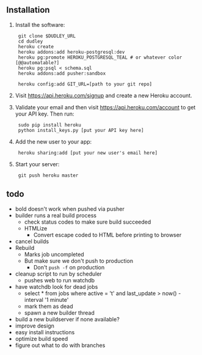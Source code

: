 ## Installation


1. Install the software:

        git clone $DUDLEY_URL
        cd dudley
        heroku create
        heroku addons:add heroku-postgresql:dev
        heroku pg:promote HEROKU_POSTGRESQL_TEAL # or whatever color [@@automatable?]
        heroku pg:psql < schema.sql
        heroku addons:add pusher:sandbox
        
        heroku config:add GIT_URL=[path to your git repo]

2. Visit <https://api.heroku.com/signup> and create a new Heroku account.
3. Validate your email and then visit <https://api.heroku.com/account> to get your API key. Then run:

        sudo pip install heroku
        python install_keys.py [put your API key here]

4. Add the new user to your app:

        heroku sharing:add [put your new user's email here]

5. Start your server:
    
        git push heroku master

## todo

 - bold doesn't work when pushed via pusher
 - builder runs a real build process
   - check status codes to make sure build succeeded
   - HTMLize
     - Convert escape coded to HTML before printing to browser
 - cancel builds
 - Rebuild
   - Marks job uncompleted
   - But make sure we don't push to production
     - Don't `push -f` on production
 - cleanup script to run by scheduler
   - pushes web to run watchdb
 - have watchdb look for dead jobs
   - select * from jobs where active = 't' and last_update > now() - interval '1 minute'
   - mark them as dead
   - spawn a new builder thread
 - build a new buildserver if none available?
 - improve design
 - easy install instructions
 - optimize build speed
 - figure out what to do with branches
